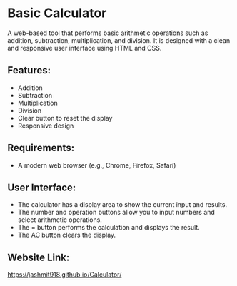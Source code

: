 # Basic Calculator
A web-based tool that performs basic arithmetic operations such as addition, subtraction, multiplication, and division. It is designed with a clean and responsive user interface using HTML and CSS.

## Features:
- Addition
- Subtraction
- Multiplication
- Division
- Clear button to reset the display
- Responsive design

## Requirements:
- A modern web browser (e.g., Chrome, Firefox, Safari)

## User Interface:
- The calculator has a display area to show the current input and results.
- The number and operation buttons allow you to input numbers and select arithmetic operations.
- The = button performs the calculation and displays the result.
- The AC button clears the display.

## Website Link:
https://jashmit918.github.io/Calculator/
